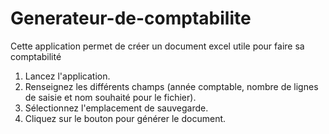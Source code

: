 # Generateur-de-comptabilite
Cette application permet de créer un document excel utile pour faire sa comptabilité

1. Lancez l'application.
2. Renseignez les différents champs (année comptable, nombre de lignes de saisie et nom souhaité pour le fichier).
3. Sélectionnez l'emplacement de sauvegarde.
4. Cliquez sur le bouton pour générer le document.
